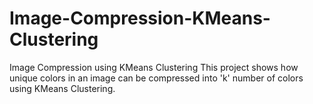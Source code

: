 # Image-Compression-KMeans-Clustering
Image Compression using KMeans Clustering
This project shows how unique colors in an image can be compressed into 'k' number of colors using KMeans Clustering.
